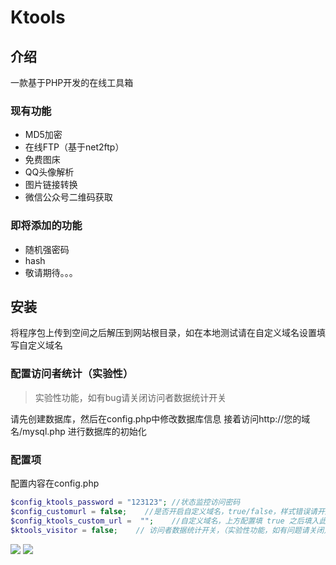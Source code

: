 # Ktools
## 介绍
一款基于PHP开发的在线工具箱

### 现有功能
- MD5加密
- 在线FTP（基于net2ftp）
- 免费图床
- QQ头像解析
- 图片链接转换
- 微信公众号二维码获取
### 即将添加的功能
- 随机强密码
- hash
- 敬请期待。。。
## 安装
将程序包上传到空间之后解压到网站根目录，如在本地测试请在自定义域名设置填写自定义域名
### 配置访问者统计（实验性）

> 实验性功能，如有bug请关闭访问者数据统计开关

请先创建数据库，然后在config.php中修改数据库信息
接着访问http://您的域名/mysql.php 进行数据库的初始化

### 配置项
配置内容在config.php
~~~php
$config_ktools_password = "123123"; //状态监控访问密码
$config_customurl = false;    //是否开启自定义域名，true/false，样式错误请开启
$config_ktools_custom_url =  "";    //自定义域名，上方配置填 true 之后填入此项
$ktools_visitor = false;    // 访问者数据统计开关，（实验性功能，如有问题请关闭）
~~~

[![](https://data.jsdelivr.com/v1/package/gh/kaygb/ktools/badge)](https://www.jsdelivr.com/package/gh/kaygb/ktools)
[![](https://img.shields.io/github/license/kaygb/kaygb)](https://github.com/kaygb/Ktools/blob/master/LICENSE)
